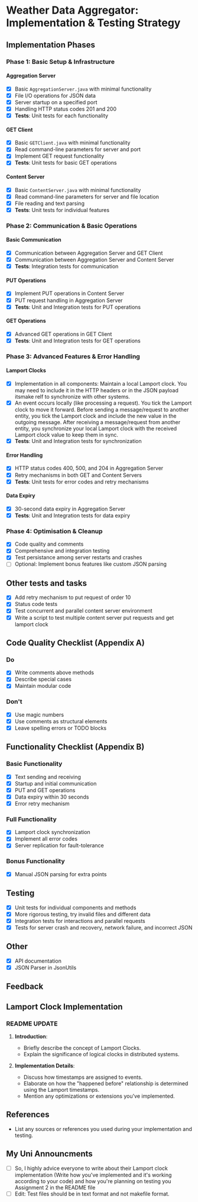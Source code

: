 # Weather Data Aggregator: Implementation & Testing Strategy

## Implementation Phases

### Phase 1: Basic Setup & Infrastructure

#### Aggregation Server

- [x] Basic `AggregationServer.java` with minimal functionality
- [x] File I/O operations for JSON data
- [x] Server startup on a specified port
- [x] Handling HTTP status codes 201 and 200
- [x] **Tests**: Unit tests for each functionality

#### GET Client

- [x] Basic `GETClient.java` with minimal functionality
- [x] Read command-line parameters for server and port
- [x] Implement GET request functionality
- [x] **Tests**: Unit tests for basic GET operations

#### Content Server

- [x] Basic `ContentServer.java` with minimal functionality
- [x] Read command-line parameters for server and file location
- [x] File reading and text parsing
- [x] **Tests**: Unit tests for individual features

### Phase 2: Communication & Basic Operations

#### Basic Communication

- [x] Communication between Aggregation Server and GET Client
- [x] Communication between Aggregation Server and Content Server
- [x] **Tests**: Integration tests for communication

#### PUT Operations

- [x] Implement PUT operations in Content Server
- [x] PUT request handling in Aggregation Server
- [x] **Tests**: Unit and Integration tests for PUT operations

#### GET Operations

- [x] Advanced GET operations in GET Client
- [x] **Tests**: Unit and Integration tests for GET operations

### Phase 3: Advanced Features & Error Handling

#### Lamport Clocks

- [x] Implementation in all components: Maintain a local Lamport clock. You may need to include it in the HTTP headers or in the JSON payload itsmake relf to synchronize with other systems.
- [x] An event occurs locally (like processing a request). You tick the Lamport clock to move it forward.
      Before sending a message/request to another entity, you tick the Lamport clock and include the new value in the outgoing message.
      After receiving a message/request from another entity, you synchronize your local Lamport clock with the received Lamport clock value to keep them in sync.
- [x] **Tests**: Unit and Integration tests for synchronization

#### Error Handling

- [x] HTTP status codes 400, 500, and 204 in Aggregation Server
- [x] Retry mechanisms in both GET and Content Servers
- [x] **Tests**: Unit tests for error codes and retry mechanisms

#### Data Expiry

- [x] 30-second data expiry in Aggregation Server
- [x] **Tests**: Unit and Integration tests for data expiry

### Phase 4: Optimisation & Cleanup

- [x] Code quality and comments
- [x] Comprehensive and integration testing
- [x] Test persistance among server restarts and crashes
- [ ] Optional: Implement bonus features like custom JSON parsing

## Other tests and tasks

- [x] Add retry mechanism to put request of order 10
- [x] Status code tests
- [x] Test concurrent and parallel content server environment
- [x] Write a script to test multiple content server put requests and get lamport clock

## Code Quality Checklist (Appendix A)

### Do

- [x] Write comments above methods
- [x] Describe special cases
- [x] Maintain modular code

### Don't

- [x] Use magic numbers
- [x] Use comments as structural elements
- [x] Leave spelling errors or TODO blocks

## Functionality Checklist (Appendix B)

### Basic Functionality

- [x] Text sending and receiving
- [x] Startup and initial communication
- [x] PUT and GET operations
- [x] Data expiry within 30 seconds
- [x] Error retry mechanism

### Full Functionality

- [x] Lamport clock synchronization
- [x] Implement all error codes
- [x] Server replication for fault-tolerance

### Bonus Functionality

- [x] Manual JSON parsing for extra points

## Testing

- [x] Unit tests for individual components and methods
- [x] More rigorous testing, try invalid files and different data
- [x] Integration tests for interactions and parallel requests
- [x] Tests for server crash and recovery, network failure, and incorrect JSON

## Other

- [x] API documentation
- [x] JSON Parser in JsonUtils

## Feedback

## Lamport Clock Implementation

### README UPDATE

1. **Introduction**:

   - Briefly describe the concept of Lamport Clocks.
   - Explain the significance of logical clocks in distributed systems.

2. **Implementation Details**:

   - Discuss how timestamps are assigned to events.
   - Elaborate on how the "happened before" relationship is determined using the Lamport timestamps.
   - Mention any optimizations or extensions you've implemented.

## References

- List any sources or references you used during your implementation and testing.

## My Uni Announcments

- [ ] So, I highly advice everyone to write about their Lamport clock implementation (Write how you've implemented and it's working according to your code) and how you're planning on testing you Assignment 2 in the README file
- [ ] Edit: Test files should be in text format and not makefile format.

